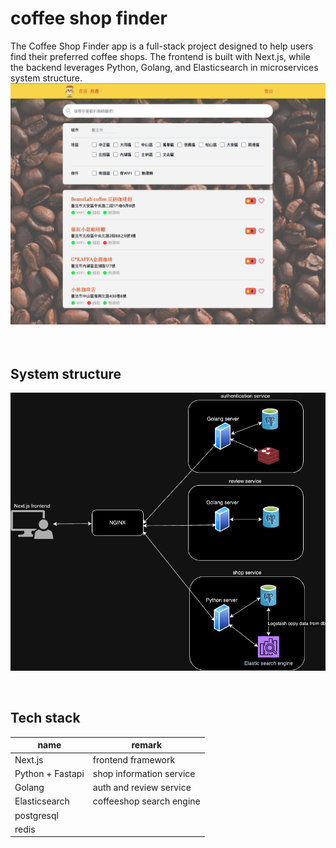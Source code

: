 # coffee shop finder
The Coffee Shop Finder app is a full-stack project designed to help users find their preferred coffee shops. The frontend is built with Next.js, while the backend leverages Python, Golang, and Elasticsearch in microservices system structure. 
![main page](images/main_page.png)
&emsp;
<br />
&emsp;

## System structure
![system structure](images/coffee_shop_finder.drawio.png)

<br />

## Tech stack

| name                | remark                |
| ------------------ | ------------------- |
|Next.js             |frontend framework              |
|Python + Fastapi     |shop information service        |
|Golang              |auth and review service             |
|Elasticsearch        |coffeeshop search engine         |
|postgresql            |             |
|redis                |             |